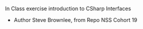 In Class exercise introduction to CSharp Interfaces 
- Author Steve Brownlee, from Repo NSS Cohort 19